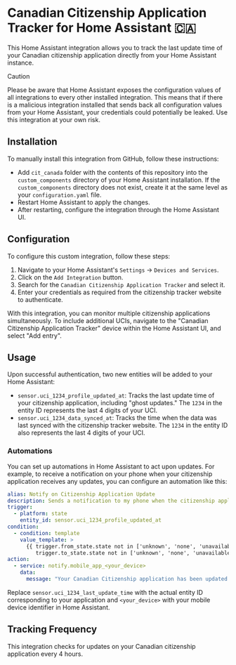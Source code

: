 # Canadian Citizenship Application Tracker for Home Assistant 🇨🇦

This Home Assistant integration allows you to track the last update time of your Canadian citizenship application
directly from your Home Assistant instance.

> [!CAUTION]
> Please be aware that Home Assistant exposes the configuration values of all integrations to every other installed
> integration. This means that if there is a malicious integration installed that sends back all configuration values
> from
> your Home Assistant, your credentials could potentially be leaked. Use this integration at your own risk.

## Installation

To manually install this integration from GitHub, follow these instructions:

- Add `cit_canada` folder with the contents of this repository into the `custom_components` directory of your Home
  Assistant installation. If the `custom_components` directory does not exist, create it at the same level as
  your `configuration.yaml` file.
- Restart Home Assistant to apply the changes.
- After restarting, configure the integration through the Home Assistant UI.

## Configuration

To configure this custom integration, follow these steps:

1. Navigate to your Home Assistant's `Settings` -> `Devices and Services`.
2. Click on the `Add Integration` button.
3. Search for the `Canadian Citizenship Application Tracker` and select it.
4. Enter your credentials as required from the citizenship tracker website to authenticate.

With this integration, you can monitor multiple citizenship applications simultaneously. To include additional UCIs,
navigate to the "Canadian Citizenship Application Tracker" device within the Home Assistant UI, and select "Add entry".

## Usage

Upon successful authentication, two new entities will be added to your Home Assistant:

- `sensor.uci_1234_profile_updated_at`: Tracks the last update time of your citizenship application, including "ghost updates." The `1234` in the entity ID represents the last 4 digits of your UCI.
- `sensor.uci_1234_data_synced_at`: Tracks the time when the data was last synced with the citizenship tracker website. The `1234` in the entity ID also represents the last 4 digits of your UCI.

### Automations

You can set up automations in Home Assistant to act upon updates. For example, to receive a notification on your phone
when your citizenship application receives any updates, you can configure an automation like this:

```yaml
alias: Notify on Citizenship Application Update
description: Sends a notification to my phone when the citizenship application status updates.
trigger:
  - platform: state
    entity_id: sensor.uci_1234_profile_updated_at
condition:
  - condition: template
    value_template: >
      {{ trigger.from_state.state not in ['unknown', 'none', 'unavailable'] and
         trigger.to_state.state not in ['unknown', 'none', 'unavailable'] }}
action:
  - service: notify.mobile_app_<your_device>
    data:
      message: "Your Canadian Citizenship application has been updated."
```

Replace `sensor.uci_1234_last_update_time` with the actual entity ID corresponding to your application
and `<your_device>` with your mobile device identifier in Home Assistant.

## Tracking Frequency

This integration checks for updates on your Canadian citizenship application every 4 hours.
